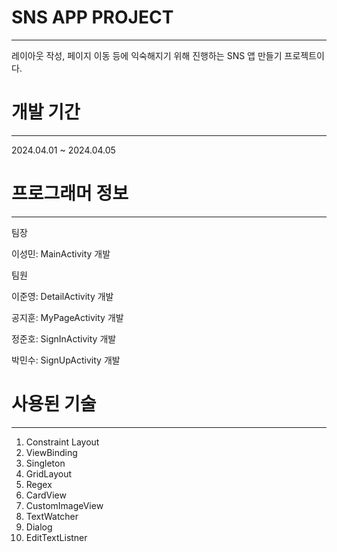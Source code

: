 # SNS APP PROJECT

---

레이아웃 작성, 페이지 이동 등에 익숙해지기 위해 진행하는 SNS 앱 만들기 프로젝트이다.

# 개발 기간

---

2024.04.01 ~ 2024.04.05


# 프로그래머 정보

---

팀장 

이성민: MainActivity 개발

팀원  

이준영: DetailActivity 개발

공지훈: MyPageActivity 개발

정준호: SignInActivity 개발

박민수: SignUpActivity 개발


# 사용된 기술

---

1. Constraint Layout
2. ViewBinding
3. Singleton
4. GridLayout
5. Regex
6. CardView
7. CustomImageView
8. TextWatcher
9. Dialog
10. EditTextListner
